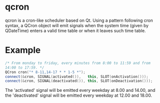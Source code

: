 # qcron

qcron is a cron-like scheduler based on Qt. Using a pattern following
cron syntax, a QCron object will emit signals when the system time
(given by QDateTime) enters a valid time table or when it leaves such
time table.

# Example

```c++
/* From monday to friday, every minutes from 8:00 to 11:59 and from
14:00 to 17:59. */
QCron cron("* 8-11,14-17 * * 1-5 *");
connect(&cron, SIGNAL(activated()),   this, SLOT(onActivation()));
connect(&cron, SIGNAL(deactivated()), this, SLOT(onDeactivation()));
```

The 'activated' signal will be emitted every weekday at 8.00 and
14.00, and the 'deactivated' signal will be emitted every weekday at
12.00 and 18.00.
